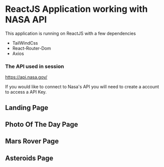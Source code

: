 # ReactJS Application working with NASA API

This application is running on ReactJS with a few dependencies

- TailWindCss
- React-Router-Dom
- Axios

### The API used in session 

https://api.nasa.gov/

If you would like to connect to Nasa's API you will need to create a account to access a API Key.

## Landing Page

## Photo Of The Day Page

## Mars Rover Page

## Asteroids Page
